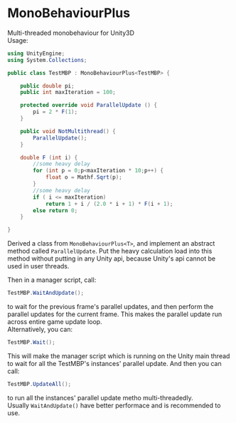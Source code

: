 # MonoBehaviourPlus
Multi-threaded monobehaviour for Unity3D  
Usage: 
 
```c#
using UnityEngine;
using System.Collections;

public class TestMBP : MonoBehaviourPlus<TestMBP> {

	public double pi;
	public int maxIteration = 100;

	protected override void ParallelUpdate () {
		pi = 2 * F(1);
	}

	public void NotMultithread() {
		ParallelUpdate();
	}

	double F (int i) {
		//some heavy delay
		for (int p = 0;p<maxIteration * 10;p++) {
			float o = Mathf.Sqrt(p);
		}
		//some heavy delay
		if ( i <= maxIteration)
			return 1 + i / (2.0 * i + 1) * F(i + 1);
		else return 0;
	}

}

```
Derived a class from ``MonoBehaviourPlus<T>``, and implement an abstract method called ``ParallelUpdate``. Put the heavy calculation load into this method without putting in any Unity api, because Unity's api cannot be used in user threads.  

Then in a manager script, call:

```c#
TestMBP.WaitAndUpdate();
```
to wait for the previous frame's parallel updates, and then perform the parallel updates for the current frame. This makes the parallel update run across entire game update loop.  
Alternatively, you can:

```c#
TestMBP.Wait();
```
This will make the manager script which is running on the Unity main thread to wait for all the TestMBP's instances' parallel update. And then you can call:

```c#
TestMBP.UpdateAll();
```
to run all the instances' parallel update metho multi-threadedly.  
Usually ``WaitAndUpdate()`` have better performace and is recommended to use.